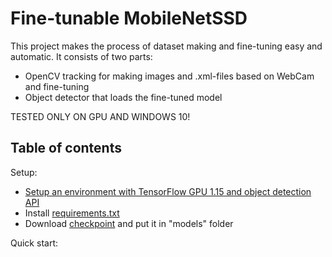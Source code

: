 # Fine-tunable MobileNetSSD
This project makes the process of dataset making and fine-tuning easy and automatic. 
It consists of two parts:
  * OpenCV tracking for making images and .xml-files based on WebCam and fine-tuning<br>
  * Object detector that loads the fine-tuned model<br>
  
TESTED ONLY ON GPU AND WINDOWS 10!

## Table of contents

Setup:
  
  * <a href='https://tensorflow-object-detection-api-tutorial.readthedocs.io/en/latest/install.html#environment-setup'>Setup an environment with TensorFlow GPU 1.15 and object detection API</a><br>
  * Install <a href='requirements.txt'>requirements.txt</a><br>
  * Download <a href='http://download.tensorflow.org/models/object_detection/ssd_mobilenet_v1_coco_11_06_2017.tar.gz'>checkpoint</a> and put it in "models" folder<br>

Quick start:

